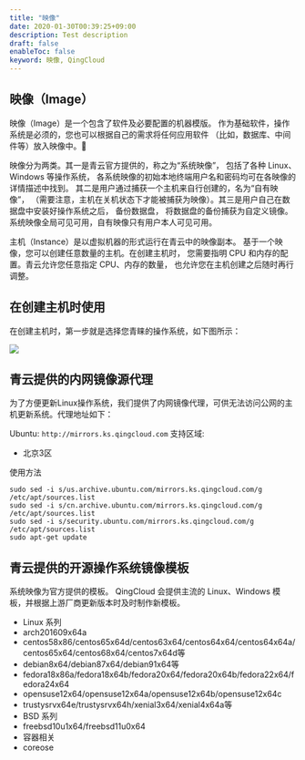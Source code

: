 ```yaml
---
title: "映像"
date: 2020-01-30T00:39:25+09:00
description: Test description
draft: false
enableToc: false
keyword: 映像, QingCloud
---
```


## 映像（Image）

映像（Image）是一个包含了软件及必要配置的机器模版。 作为基础软件，操作系统是必须的，您也可以根据自己的需求将任何应用软件 （比如，数据库、中间件等）放入映像中。

映像分为两类。其一是青云官方提供的，称之为“系统映像”， 包括了各种 Linux、Windows 等操作系统， 各系统映像的初始本地终端用户名和密码均可在各映像的详情描述中找到。 其二是用户通过捕获一个主机来自行创建的，名为“自有映像”， （需要注意，主机在关机状态下才能被捕获为映像）。其三是用户自己在数据盘中安装好操作系统之后， 备份数据盘， 将数据盘的备份捕获为自定义镜像。系统映像全局可见可用，自有映像只有用户本人可见可用。

主机（Instance）是以虚拟机器的形式运行在青云中的映像副本。 基于一个映像，您可以创建任意数量的主机。在创建主机时， 您需要指明 CPU 和内存的配置。青云允许您任意指定 CPU、内存的数量， 也允许您在主机创建之后随时再行调整。



## 在创建主机时使用

在创建主机时，第一步就是选择您青睐的操作系统，如下图所示：

![](/compute/vm/intro/_images/create_instance_choose_image.png)

## 青云提供的内网镜像源代理

为了方便更新Linux操作系统，我们提供了内网镜像代理，可供无法访问公网的主机更新系统。代理地址如下：

Ubuntu: `http://mirrors.ks.qingcloud.com`
支持区域:
  * 北京3区

使用方法

```
sudo sed -i s/us.archive.ubuntu.com/mirrors.ks.qingcloud.com/g /etc/apt/sources.list
sudo sed -i s/cn.archive.ubuntu.com/mirrors.ks.qingcloud.com/g /etc/apt/sources.list
sudo sed -i s/security.ubuntu.com/mirrors.ks.qingcloud.com/g /etc/apt/sources.list
sudo apt-get update
```

## 青云提供的开源操作系统镜像模板

系统映像为官方提供的模板。 QingCloud 会提供主流的 Linux、Windows 模板，并根据上游厂商更新版本时及时制作新模板。

* Linux 系列
 * arch201609x64a
 * centos58x86/centos65x64d/centos63x64/centos64x64/centos64x64a/centos65x64/centos68x64/centos7x64d等
 * debian8x64/debian87x64/debian91x64等
 * fedora18x86a/fedora18x64b/fedora20x64/fedora20x64b/fedora22x64/fedora24x64
 * opensuse12x64/opensuse12x64a/opensuse12x64b/opensuse12x64c
 * trustysrvx64e/trustysrvx64h/xenial3x64/xenial4x64a等
* BSD 系列
 * freebsd10u1x64/freebsd11u0x64
* 容器相关
 * coreose

